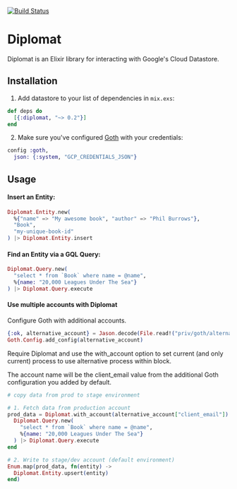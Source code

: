 [![Build Status](https://travis-ci.org/peburrows/diplomat.svg?branch=master)](https://travis-ci.org/peburrows/diplomat)

# Diplomat

Diplomat is an Elixir library for interacting with Google's Cloud Datastore.

## Installation

  1. Add datastore to your list of dependencies in `mix.exs`:

  ```elixir
  def deps do
    [{:diplomat, "~> 0.2"}]
  end
  ```

  2. Make sure you've configured [Goth](https://github.com/peburrows/goth) with your credentials:

  ```elixir
  config :goth,
    json: {:system, "GCP_CREDENTIALS_JSON"}
  ```

## Usage

#### Insert an Entity:

```elixir
Diplomat.Entity.new(
  %{"name" => "My awesome book", "author" => "Phil Burrows"},
  "Book",
  "my-unique-book-id"
) |> Diplomat.Entity.insert
```

#### Find an Entity via a GQL Query:

```elixir
Diplomat.Query.new(
  "select * from `Book` where name = @name",
  %{name: "20,000 Leagues Under The Sea"}
) |> Diplomat.Query.execute
```


#### Use multiple accounts with Diplomat
Configure Goth with additional accounts.
```elixir
{:ok, alternative_account} = Jason.decode(File.read!("priv/goth/alternative-account.json"))
Goth.Config.add_config(alternative_account)
```

Require Diplomat and use the with_account option to set current (and only current) process to use alternative process within block. 

The account name will be the client_email value from the additional Goth configuration you added by default.

```elixir
# copy data from prod to stage environment

# 1. Fetch data from production account
prod_data = Diplomat.with_account(alternative_account["client_email"]) do
  Diplomat.Query.new(
    "select * from `Book` where name = @name",
    %{name: "20,000 Leagues Under The Sea"}
  ) |> Diplomat.Query.execute
end

# 2. Write to stage/dev account (default environment)
Enum.map(prod_data, fn(entity) -> 
  Diplomat.Entity.upsert(entity)
end)
```





